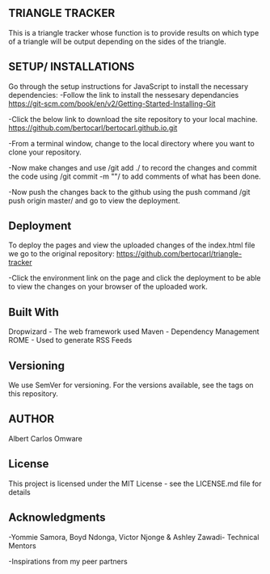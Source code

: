 ## TRIANGLE TRACKER
This is a triangle tracker whose function is to provide results on which type of a triangle will be output depending on the sides of the triangle.

## SETUP/ INSTALLATIONS
Go through the setup instructions for JavaScript to install the necessary dependencies: -Follow the link to install the nessesary dependancies https://git-scm.com/book/en/v2/Getting-Started-Installing-Git

-Click the below link to download the site repository to your local machine. https://github.com/bertocarl/bertocarl.github.io.git

-From a terminal window, change to the local directory where you want to clone your repository.

-Now make changes and use /git add ./ to record the changes and commit the code using /git commit -m ""/ to add comments of what has been done.

-Now push the changes back to the github using the push command /git push origin master/ and go to view the deployment.

## Deployment
To deploy the pages and view the uploaded changes of the index.html file we go to the original repository: https://github.com/bertocarl/triangle-tracker

-Click the environment link on the page and click the deployment to be able to view the changes on your browser of the uploaded work.

## Built With
Dropwizard - The web framework used Maven - Dependency Management ROME - Used to generate RSS Feeds

## Versioning
We use SemVer for versioning. For the versions available, see the tags on this repository.

## AUTHOR
Albert Carlos Omware

## License
This project is licensed under the MIT License - see the LICENSE.md file for details

## Acknowledgments
-Yommie Samora, Boyd Ndonga, Victor Njonge & Ashley Zawadi- Technical Mentors

-Inspirations from my peer partners
